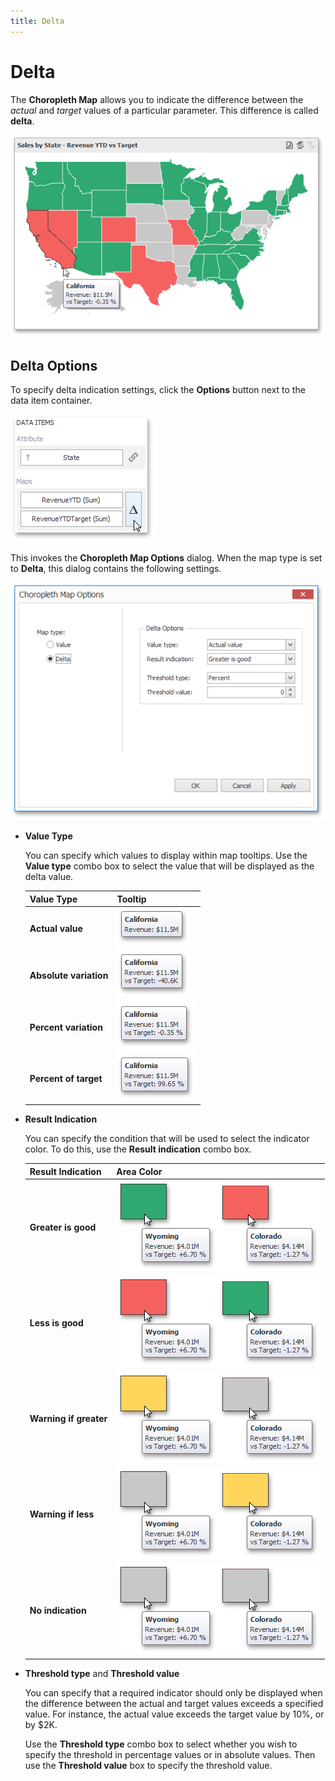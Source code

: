 ```yaml
---
title: Delta
---
```

# Delta
The **Choropleth Map** allows you to indicate the difference between the _actual_ and _target_ values of a particular parameter. This difference is called **delta**.

![ChoroplethMap_DeltaSales](../../../../../images/img22211.png)

## Delta Options
To specify delta indication settings, click the **Options** button next to the data item container.

![ChoroplethMap_Delta_OptionsButton](../../../../../images/img22213.png)

This invokes the **Choropleth Map Options** dialog. When the map type is set to **Delta**, this dialog contains the following settings.

![ChoroplethMap_DeltaOptionsDialog](../../../../../images/img22214.png)
* **Value Type**
	
	You can specify which values to display within map tooltips. Use the **Value type** combo box to select the value that will be displayed as the delta value.
	
	| Value Type | Tooltip |
	|---|---|
	| **Actual value** | ![Map_DeltaValueType_ActualValue](../../../../../images/img22215.png) |
	| **Absolute variation** | ![Map_DeltaValueType_AbsoluteVariation](../../../../../images/img22216.png) |
	| **Percent variation** | ![Map_DeltaValueType_PercentVariation](../../../../../images/img22217.png) |
	| **Percent of target** | ![Map_DeltaValueType_PercentOfTarget](../../../../../images/img22218.png) |
* **Result Indication**
	
	You can specify the condition that will be used to select the indicator color. To do this, use the **Result indication** combo box.
	
	| Result Indication | Area Color |
	|---|---|
	| **Greater is good** | ![Map_DeltaResultIndicaion_GreaterIsGood_1](../../../../../images/img22221.png)![Map_DeltaResultIndicaion_GreaterIsGood_2](../../../../../images/img22222.png) |
	| **Less is good** | ![Map_DeltaResultIndicaion_LessIsGood_1](../../../../../images/img22223.png)![Map_DeltaResultIndicaion_LessIsGood_2](../../../../../images/img22224.png) |
	| **Warning if greater** | ![Map_DeltaResultIndicaion_WarningIfGreater_1](../../../../../images/img22225.png)![Map_DeltaResultIndicaion_WarningIfGreater_2](../../../../../images/img22226.png) |
	| **Warning if less** | ![Map_DeltaResultIndicaion_WarningIfLess_1](../../../../../images/img22227.png)![Map_DeltaResultIndicaion_WarningIfLess_2](../../../../../images/img22228.png) |
	| **No indication** | ![Map_DeltaResultIndicaion_WarningIfLess_1](../../../../../images/img22227.png)![Map_DeltaResultIndicaion_WarningIfGreater_2](../../../../../images/img22226.png) |
* **Threshold type** and **Threshold value**
	
	You can specify that a required indicator should only be displayed when the difference between the actual and target values exceeds a specified value. For instance, the actual value exceeds the target value by 10%, or by $2K.
	
	Use the **Threshold type** combo box to select whether you wish to specify the threshold in percentage values or in absolute values. Then use the **Threshold value** box to specify the threshold value.